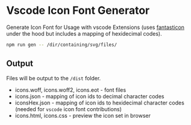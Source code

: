 # Vscode Icon Font Generator

Generate Icon Font for Usage with vscode Extensions (uses [fantasticon](https://www.npmjs.com/package/fantasticon) under the hood but includes a mapping of hexidecimal codes).

```sh
npm run gen -- /dir/containing/svg/files/
```

## Output

Files will be output to the `/dist` folder.

- icons.woff, icons.woff2, icons.eot - font files
- icons.json - mapping of icon ids to decimal character codes
- iconsHex.json - mapping of icon ids to hexidecimal character codes (needed for `vscode` icon font contributions)
- icons.html, icons.css - preview the icon set in browser

